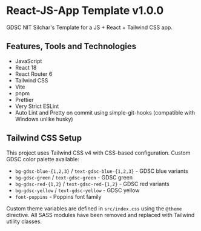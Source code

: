 # React-JS-App Template v1.0.0
GDSC NIT Silchar's Template for a JS + React + Tailwind CSS app.

## Features, Tools and Technologies
- JavaScript
- React 18
- React Router 6
- Tailwind CSS
- Vite
- pnpm
- Prettier
- Very Strict ESLint
- Auto Lint and Pretty on commit using simple-git-hooks (compatible with Windows unlike husky)

## Tailwind CSS Setup
This project uses Tailwind CSS v4 with CSS-based configuration. Custom GDSC color palette available:
- `bg-gdsc-blue-{1,2,3}` / `text-gdsc-blue-{1,2,3}` - GDSC blue variants
- `bg-gdsc-green` / `text-gdsc-green` - GDSC green
- `bg-gdsc-red-{1,2}` / `text-gdsc-red-{1,2}` - GDSC red variants
- `bg-gdsc-yellow` / `text-gdsc-yellow` - GDSC yellow
- `font-poppins` - Poppins font family

Custom theme variables are defined in `src/index.css` using the `@theme` directive.
All SASS modules have been removed and replaced with Tailwind utility classes.